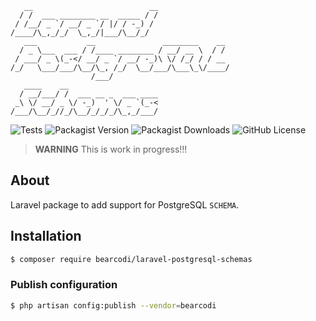 ```
   __                          __
  / /  ___ ________ __  _____ / /
 / /__/ _ `/ __/ _ `/ |/ / -_) /
/____/\_,_/_/  \_,_/|___/\__/_/
   ___           __               ________    __
  / _ \___  ___ / /____ ________ / __/ __ \  / /
 / ___/ _ \(_-</ __/ _ `/ __/ -_)\ \/ /_/ / / __
/_/   \___/___/\__/\_, /_/  \__/___/\___\_\/____/
                  /___/
   ____    __
  / __/___/ /  ___ __ _  ___ ____
 _\ \/ __/ _ \/ -_)  ' \/ _ `(_-<
/___/\__/_//_/\__/_/_/_/\_,_/___/

```

![Tests](https://github.com/bearcodi/laravel-postgresql-schemas/actions/workflows/tests.yml/badge.svg)
![Packagist Version](https://img.shields.io/packagist/v/bearcodi/laravel-postgresql-schemas)
![Packagist Downloads](https://img.shields.io/packagist/dt/bearcodi/laravel-postgresql-schemas)
![GitHub License](https://img.shields.io/github/license/bearcodi/laravel-postgresql-schemas)

> **WARNING** This is work in progress!!!

## About

Laravel package to add support for PostgreSQL `SCHEMA`.

## Installation

```bash
$ composer require bearcodi/laravel-postgresql-schemas
```

### Publish configuration

```bash
$ php artisan config:publish --vendor=bearcodi
```
